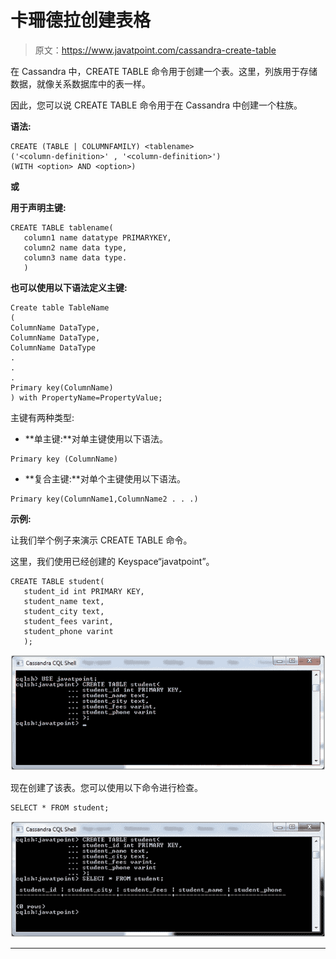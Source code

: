 # 卡珊德拉创建表格

> 原文：<https://www.javatpoint.com/cassandra-create-table>

在 Cassandra 中，CREATE TABLE 命令用于创建一个表。这里，列族用于存储数据，就像关系数据库中的表一样。

因此，您可以说 CREATE TABLE 命令用于在 Cassandra 中创建一个柱族。

**语法:**

```
CREATE (TABLE | COLUMNFAMILY) <tablename>
('<column-definition>' , '<column-definition>')
(WITH <option> AND <option>) 

```

**或**

**用于声明主键:**

```
CREATE TABLE tablename(
   column1 name datatype PRIMARYKEY,
   column2 name data type,
   column3 name data type.
   )

```

**也可以使用以下语法定义主键:**

```
Create table TableName
(
ColumnName DataType,
ColumnName DataType,
ColumnName DataType
.
.
.
Primary key(ColumnName)
) with PropertyName=PropertyValue; 

```

主键有两种类型:

*   **单主键:**对单主键使用以下语法。

```
Primary key (ColumnName) 

```

*   **复合主键:**对单个主键使用以下语法。

```
Primary key(ColumnName1,ColumnName2 . . .)  

```

**示例:**

让我们举个例子来演示 CREATE TABLE 命令。

这里，我们使用已经创建的 Keyspace“javatpoint”。

```
CREATE TABLE student(
   student_id int PRIMARY KEY,
   student_name text,
   student_city text,
   student_fees varint,
   student_phone varint
   ); 

```

![Cassandra Create table 1](img/58da3cd4e86e8b46d8f6b878ed3ec001.png)

现在创建了该表。您可以使用以下命令进行检查。

```
SELECT * FROM student;

```

![Cassandra Create table 2](img/1922486f26647c1b8a1e905386c91f42.png)

* * *